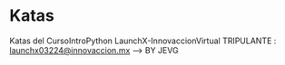 # Katas
Katas del  CursoIntroPython LaunchX-InnovaccionVirtual 
TRIPULANTE : launchx03224@innovaccion.mx --> BY JEVG
